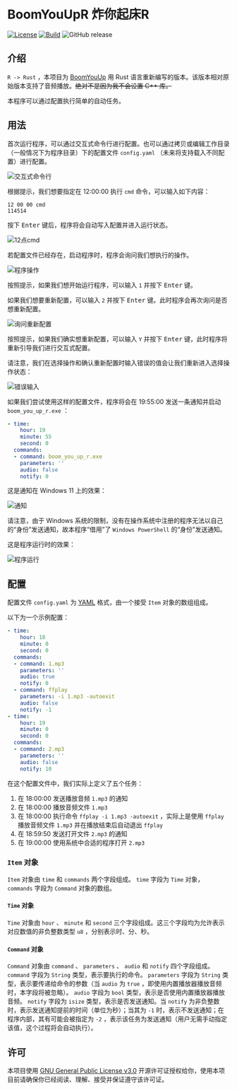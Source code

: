 # BoomYouUpR 炸你起床R

[![License](https://img.shields.io/github/license/xfqwdsj/BoomYouUpR)](https://www.gnu.org/licenses/gpl-3.0.html) [![Build](https://github.com/xfqwdsj/BoomYouUpR/actions/workflows/build.yaml/badge.svg)](https://github.com/xfqwdsj/BoomYouUpR/actions/workflows/build.yaml) ![GitHub release](https://img.shields.io/github/v/release/xfqwdsj/BoomYouUpR?sort=semver)

## 介绍

`R -> Rust` ，本项目为 [BoomYouUp](https://github.com/xfqwdsj/BoomYouUp) 用 Rust 语言重新编写的版本。该版本相对原始版本支持了音频播放。~~绝对不是因为我不会设置 C++ 库。~~

本程序可以通过配置执行简单的自动任务。

## 用法

首次运行程序，可以通过交互式命令行进行配置。也可以通过拷贝或编辑工作目录（一般情况下为程序目录）下的配置文件 `config.yaml` （未来将支持载入不同配置）进行配置。

![交互式命令行](img.png)

根据提示，我们想要指定在 12:00:00 执行 `cmd` 命令，可以输入如下内容：

```
12 00 00 cmd
114514
```

按下 <kbd>Enter</kbd> 键后，程序将会自动写入配置并进入运行状态。

![12点cmd](img_1.png)

若配置文件已经存在，启动程序时，程序会询问我们想执行的操作。

![程序操作](img_2.png)

按照提示，如果我们想开始运行程序，可以输入 `1` 并按下 <kbd>Enter</kbd> 键。

如果我们想要重新配置，可以输入 `2` 并按下 <kbd>Enter</kbd> 键。此时程序会再次询问是否想重新配置。

![询问重新配置](img_3.png)

按照提示，如果我们确实想重新配置，可以输入 `Y` 并按下 <kbd>Enter</kbd> 键，此时程序将重新引导我们进行交互式配置。

请注意，我们在选择操作和确认重新配置时输入错误的值会让我们重新进入选择操作状态：

![错误输入](img_4.png)

如果我们尝试使用这样的配置文件，程序将会在 19:55:00 发送一条通知并启动 `boom_you_up_r.exe` ：

```yaml
- time:
    hour: 19
    minute: 55
    second: 0
  commands:
  - command: boom_you_up_r.exe
    parameters: ''
    audio: false
    notify: 0
```

这是通知在 Windows 11 上的效果：

![通知](img_5.png)

请注意，由于 Windows 系统的限制，没有在操作系统中注册的程序无法以自己的“身份”发送通知，故本程序“借用”了 `Windows PowerShell` 的“身份”发送通知。

这是程序运行时的效果：

![程序运行](img_6.png)

## 配置

配置文件 `config.yaml` 为 [YAML](https://yaml.org) 格式，由一个接受 `Item` 对象的数组组成。

以下为一个示例配置：

```yaml
- time:
    hour: 18
    minute: 0
    second: 0
  commands:
  - command: 1.mp3
    parameters: ''
    audio: true
    notify: 0
  - command: ffplay
    parameters: -i 1.mp3 -autoexit
    audio: false
    notify: -1
- time:
    hour: 19
    minute: 0
    second: 0
  commands:
  - command: 2.mp3
    parameters: ''
    audio: false
    notify: 10
```

在这个配置文件中，我们实际上定义了五个任务：

1. 在 18:00:00 发送播放音频 `1.mp3` 的通知
2. 在 18:00:00 播放音频文件 `1.mp3`
3. 在 18:00:00 执行命令 `ffplay -i 1.mp3 -autoexit` ，实际上是使用 `ffplay` 播放音频文件 `1.mp3` 并在播放结束后自动退出 `ffplay`
4. 在 18:59:50 发送打开文件 `2.mp3` 的通知
5. 在 19:00:00 使用系统中合适的程序打开 `2.mp3`

### `Item` 对象

`Item` 对象由 `time` 和 `commands` 两个字段组成。 `time` 字段为 `Time` 对象， `commands` 字段为 `Command` 对象的数组。

#### `Time` 对象

`Time` 对象由 `hour` 、 `minute` 和 `second` 三个字段组成。这三个字段均为允许表示对应数值的非负整数类型 `u8` ，分别表示时、分、秒。

#### `Command` 对象

`Command` 对象由 `command` 、 `parameters` 、 `audio` 和 `notify` 四个字段组成。 `command` 字段为 `String` 类型，表示要执行的命令。 `parameters` 字段为 `String` 类型，表示要传递给命令的参数（当 `audio` 为 `true` ，即使用内置播放器播放音频时，本字段将被忽略）。 `audio` 字段为 `bool` 类型，表示是否使用内置播放器播放音频。 `notify` 字段为 `isize` 类型，表示是否发送通知。当 `notify` 为非负整数时，表示发送通知提前的时间（单位为秒）；当其为 `-1` 时，表示不发送通知；在程序内部，其有可能会被指定为 `-2` ，表示该任务为发送通知（用户无需手动指定该值，这个过程将会自动执行）。

## 许可

本项目使用 [GNU General Public License v3.0](https://www.gnu.org/licenses/gpl-3.0.html) 开源许可证授权给你，使用本项目前请确保你已经阅读、理解、接受并保证遵守该许可证。
